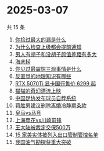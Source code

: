 # 2025-03-07

共 15 条

<!-- BEGIN ZHIHUSEARCH -->
<!-- 最后更新时间 Fri Mar 07 2025 14:21:53 GMT+0800 (China Standard Time) -->
1. [你捡过最大的漏是什么](https://www.zhihu.com/search?q=你捡过最大的漏是什么)
1. [为什么检查上级都会提前通知](https://www.zhihu.com/search?q=为什么检查上级都会提前通知)
1. [男人有胡子和没胡子颜值差距有多大](https://www.zhihu.com/search?q=男人有胡子和没胡子颜值差距有多大)
1. [海底捞](https://www.zhihu.com/search?q=海底捞)
1. [你见过最震惊三观事情是什么](https://www.zhihu.com/search?q=你见过最震惊三观事情是什么)
1. [反直觉的地理知识有哪些](https://www.zhihu.com/search?q=反直觉的地理知识有哪些)
1. [RTX 5070Ti 显卡国行售价 6299 起](https://www.zhihu.com/search?q=RTX%205070Ti%20显卡国行售价%206299%20起)
1. [猫猫的奇幻漂流上映](https://www.zhihu.com/search?q=猫猫的奇幻漂流上映)
1. [中国足协发布球员自荐系统](https://www.zhihu.com/search?q=中国足协发布球员自荐系统)
1. [蒋胜男建议删除离婚冷静期条款](https://www.zhihu.com/search?q=蒋胜男建议删除离婚冷静期条款)
1. [皇马vs马竞](https://www.zhihu.com/search?q=皇马vs马竞)
1. [上海申花vs川崎前锋](https://www.zhihu.com/search?q=上海申花vs川崎前锋)
1. [王大陆被裁定交保500万](https://www.zhihu.com/search?q=王大陆被裁定交保500万)
1. [15 家美实体被列入出口管制管控名单](https://www.zhihu.com/search?q=15%20家美实体被列入出口管制管控名单)
1. [我国油气勘探获重大突破](https://www.zhihu.com/search?q=我国油气勘探获重大突破)
<!-- END ZHIHUSEARCH -->
